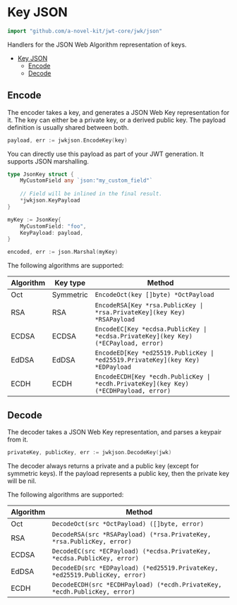 # Key JSON

```go
import "github.com/a-novel-kit/jwt-core/jwk/json"
```

Handlers for the JSON Web Algorithm representation of keys.

- [Key JSON](#key-json)
  - [Encode](#encode)
  - [Decode](#decode)

## Encode

The encoder takes a key, and generates a JSON Web Key representation for it.
The key can either be a private key, or a derived public key. The payload definition is usually
shared between both.

```go
payload, err := jwkjson.EncodeKey(key)
```

You can directly use this payload as part of your JWT generation. It supports JSON marshalling.

```go
type JsonKey struct {
	MyCustomField any `json:"my_custom_field"`
	
	// Field will be inlined in the final result.
	*jwkjson.KeyPayload
}

myKey := JsonKey{
	MyCustomField: "foo",
	KeyPayload: payload,
}

encoded, err := json.Marshal(myKey)
```

The following algorithms are supported:

| Algorithm | Key type  | Method                                                                               |
|-----------|-----------|--------------------------------------------------------------------------------------|
| Oct       | Symmetric | `EncodeOct(key []byte) *OctPayload`                                                  |
| RSA       | RSA       | `EncodeRSA[Key *rsa.PublicKey \| *rsa.PrivateKey](key Key) *RSAPayload`              |
| ECDSA     | ECDSA     | `EncodeEC[Key *ecdsa.PublicKey \| *ecdsa.PrivateKey](key Key) (*ECPayload, error)`   |
| EdDSA     | EdDSA     | `EncodeED[Key *ed25519.PublicKey \| *ed25519.PrivateKey](key Key) *EDPayload`        |
| ECDH      | ECDH      | `EncodeECDH[Key *ecdh.PublicKey \| *ecdh.PrivateKey](key Key) (*ECDHPayload, error)` |

## Decode

The decoder takes a JSON Web Key representation, and parses a keypair from it.

```go
privateKey, publicKey, err := jwkjson.DecodeKey(jwk)
```

The decoder always returns a private and a public key (except for symmetric keys). If the payload
represents a public key, then the private key will be nil.

The following algorithms are supported:

| Algorithm | Method                                                                      |
|-----------|-----------------------------------------------------------------------------|
| Oct       | `DecodeOct(src *OctPayload) ([]byte, error)`                                |
| RSA       | `DecodeRSA(src *RSAPayload) (*rsa.PrivateKey, *rsa.PublicKey, error)`       |
| ECDSA     | `DecodeEC(src *ECPayload) (*ecdsa.PrivateKey, *ecdsa.PublicKey, error)`     |
| EdDSA     | `DecodeED(src *EDPayload) (*ed25519.PrivateKey, *ed25519.PublicKey, error)` |
| ECDH      | `DecodeECDH(src *ECDHPayload) (*ecdh.PrivateKey, *ecdh.PublicKey, error)`   |
